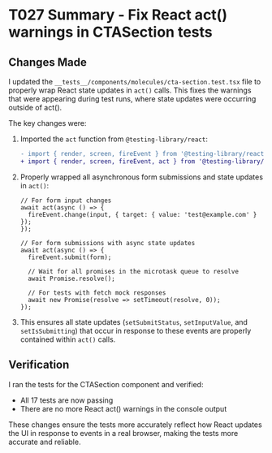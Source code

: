 # T027 Summary - Fix React act() warnings in CTASection tests

## Changes Made

I updated the `__tests__/components/molecules/cta-section.test.tsx` file to properly wrap React state updates in `act()` calls. This fixes the warnings that were appearing during test runs, where state updates were occurring outside of act().

The key changes were:

1. Imported the `act` function from `@testing-library/react`:
   ```diff
   - import { render, screen, fireEvent } from '@testing-library/react';
   + import { render, screen, fireEvent, act } from '@testing-library/react';
   ```

2. Properly wrapped all asynchronous form submissions and state updates in `act()`:
   ```tsx
   // For form input changes
   await act(async () => {
     fireEvent.change(input, { target: { value: 'test@example.com' } });
   });
   
   // For form submissions with async state updates
   await act(async () => {
     fireEvent.submit(form);
     
     // Wait for all promises in the microtask queue to resolve
     await Promise.resolve();
     
     // For tests with fetch mock responses
     await new Promise(resolve => setTimeout(resolve, 0));
   });
   ```

3. This ensures all state updates (`setSubmitStatus`, `setInputValue`, and `setIsSubmitting`) that occur in response to these events are properly contained within `act()` calls.

## Verification

I ran the tests for the CTASection component and verified:
- All 17 tests are now passing
- There are no more React act() warnings in the console output

These changes ensure the tests more accurately reflect how React updates the UI in response to events in a real browser, making the tests more accurate and reliable.